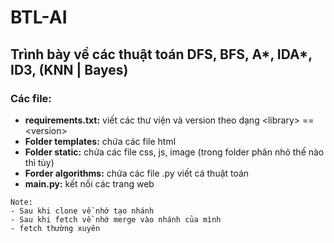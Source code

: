 # BTL-AI
## Trình bày về các thuật toán DFS, BFS, A*, IDA*, ID3, (KNN | Bayes)
### Các file:
- <b>requirements.txt:</b> viết các thư viện và version theo dạng \<library> == \<version>
- <b>Folder templates:</b> chứa các file html
- <b>Folder static:</b> chứa các file css, js, image (trong folder phân nhỏ thế nào thì tùy)
- <b>Forder algorithms:</b> chứa các file .py viết cá thuật toán
- <b>main.py:</b> kết nối các trang web
```commandline
Note:
- Sau khi clone về nhớ tạo nhánh
- Sau khi fetch về nhớ merge vào nhánh của mình
- fetch thường xuyên
```